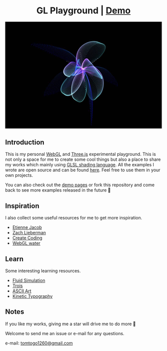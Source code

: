 <h1 align="center">
GL Playground | <a href="http://tomhsiao1260.github.io/gl-playground/" target="_blank">Demo</a>
</h1>

<p align="center">
    <img src="./dist/assets/demo.jpg" width="600px"/>
</p>

## Introduction

This is my personal [WebGL](https://github.com/KhronosGroup/WebGL/) and [Three.js](https://threejs.org/) experimental playground. This is not only a space for me to create some cool things but also a place to share my works which mainly using [GLSL shading language](https://www.khronos.org/opengl/wiki/Core_Language_(GLSL)). All the examples I wrote are open source and can be found [here](https://github.com/TomHsiao1260/gl-playground/tree/main/dist/examples). Feel free to use them in your own projects. 

You can also check out the [demo pages](http://tomhsiao1260.github.io/gl-playground/) or fork this repository and come back to see more examples released in the future 🙌

## Inspiration

I also collect some useful resources for me to get more inspiration.

- [Etienne Jacob](https://twitter.com/etiennejcb)
- [Zach Lieberman](https://twitter.com/zachlieberman)
- [Create Coding](https://www.notion.so/Creative-coding-algorithms-techniques-c5550ef2f7574126bdc77b09ed76651b)
- [WebGL water](https://github.com/evanw/webgl-water)

## Learn

Some interesting learning resources.

- [Fluid Simulation](http://jamie-wong.com/2016/08/05/webgl-fluid-simulation/)
- [Trois](https://github.com/troisjs/trois)
- [ASCII Art](https://github.com/ertdfgcvb/play.core)
- [Kinetic Typography](https://tympanus.net/codrops/2020/06/02/kinetic-typography-with-three-js/)

## Notes

If you like my works, giving me a star will drive me to do more 🙌

Welcome to send me an issue or e-mail for any questions.

e-mail: tomtogo1260@gmail.com
